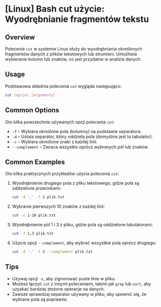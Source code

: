 # [Linux] Bash cut użycie: Wyodrębnianie fragmentów tekstu

## Overview
Polecenie `cut` w systemie Linux służy do wyodrębniania określonych fragmentów danych z plików tekstowych lub strumieni. Umożliwia wybieranie kolumn lub znaków, co jest przydatne w analizie danych.

## Usage
Podstawowa składnia polecenia `cut` wygląda następująco:

```bash
cut [opcje] [argumenty]
```

## Common Options
Oto kilka powszechnie używanych opcji polecenia `cut`:

- `-f` – Wybiera określone pola (kolumny) na podstawie separatora.
- `-d` – Ustala separator, który oddziela pola (domyślnie jest to tabulator).
- `-c` – Wybiera określone znaki z każdej linii.
- `--complement` – Zwraca wszystko oprócz wybranych pól lub znaków.

## Common Examples
Oto kilka praktycznych przykładów użycia polecenia `cut`:

1. Wyodrębnienie drugiego pola z pliku tekstowego, gdzie pola są oddzielone przecinkami:

   ```bash
   cut -d ',' -f 2 plik.txt
   ```

2. Wybranie pierwszych 10 znaków z każdej linii:

   ```bash
   cut -c 1-10 plik.txt
   ```

3. Wyodrębnienie pól 1 i 3 z pliku, gdzie pola są oddzielone tabulatorami:

   ```bash
   cut -f 1,3 plik.txt
   ```

4. Użycie opcji `--complement`, aby wybrać wszystkie pola oprócz drugiego:

   ```bash
   cut -d ',' -f 2 --complement plik.txt
   ```

## Tips
- Używaj opcji `-s`, aby zignorować puste linie w pliku.
- Możesz łączyć `cut` z innymi poleceniami, takimi jak `grep` lub `sort`, aby uzyskać bardziej złożone operacje na danych.
- Zawsze sprawdzaj separator używany w pliku, aby upewnić się, że wybrane pola są poprawne.